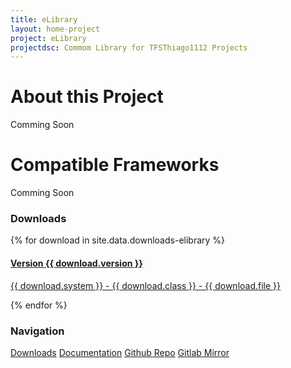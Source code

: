 ```yaml
---
title: eLibrary
layout: home-project
project: eLibrary
projectdsc: Commom Library for TFSThiago1112 Projects
---
```

<div class='row'>
    <div class='col-md-8'>
        <div class="page-header">
            <h1>About this Project</h1>
        </div>
        <p>Comming Soon</p>
        <div class="page-header">
            <h1>Compatible Frameworks</h1>
        </div>
        <p>Comming Soon</p>
    </div>
    <div class='col-md-4'>
        <div class='panel panel-warning'>
            <div class='panel-heading'>
                <h3 class='panel-title'>Downloads</h3>
            </div>
            <div class='panel-body'>
            	<div class='list-group'>
            		{% for download in site.data.downloads-elibrary %}
            		<a href='{{ download.url }}' class='list-group-item'>
                		<h4 class="list-group-item-heading">Version {{ download.version }}</h4>
                        <p class="list-group-item-text">{{ download.system }} - {{ download.class }} - {{ download.file }}</p>
                    </a>
                    {% endfor %}
            	</div>
            </div>
        </div>
        <div class='panel panel-info'>
            <div class='panel-heading'>
                <h3 class='panel-title'>Navigation</h3>
            </div>
            <div class='panel-body'>
                <div class='list-group'>
                	<a href='#' class='list-group-item'>Downloads</a>
                	<a href='#' class='list-group-item'>Documentation</a>
                	<a href='#' class='list-group-item'>Github Repo</a>
                	<a href='#' class='list-group-item'>Gitlab Mirror</a>
                </div>
            </div>
        </div>
    </div>
</div>